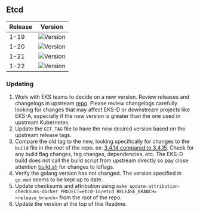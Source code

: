 ## **Etcd**

| Release | Version                                                       |
|---------|---------------------------------------------------------------|
| 1-19    | ![Version](https://img.shields.io/badge/version-v3.4.18-blue) |
| 1-20    | ![Version](https://img.shields.io/badge/version-v3.4.18-blue) |
| 1-21    | ![Version](https://img.shields.io/badge/version-v3.4.18-blue) |
| 1-22    | ![Version](https://img.shields.io/badge/version-v3.4.18-blue) |

### Updating

1. Work with EKS teams to decide on a new version. Review releases and changelogs in upstream [repo](https://github.com/etcd-io/etcd). 
Please review changelogs carefully looking for changes that may affect EKS-D or downstream projects like EKS-A, especially if the new
version is greater than the one used in upstream Kubernetes.
1. Update the `GIT_TAG` file to have the new desired version based on the upstream release tags.
1. Compare the old tag to the new, looking specifically for changes to the `build` file in the root of the repo. 
ex: [3.4.14 compared to 3.4.15](https://github.com/etcd-io/etcd/compare/v3.4.14...v3.4.15). Check for any build flag changes, tag changes, dependencies, etc.
The EKS-D build does not call the build script from upstream directly so pay close attention [build.sh](https://github.com/etcd-io/etcd/blob/main/scripts/build.sh) for changes
to ldflags.
1. Verify the golang version has not changed. The version specified in `go.mod` seems to be kept up to date.
1. Update checksums and attribution using `make update-attribution-checksums-docker PROJECT=etcd-io/etcd RELEASE_BRANCH=<release_branch>` from the root of the repo.
1. Update the version at the top of this Readme.
